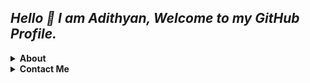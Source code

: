 ## ***Hello 👋 I am Adithyan, Welcome to my GitHub Profile.***

<details>
    <summary><b>About</b></summary>
    <p align="left"></p>

    ✨ I am studying Electronics engineering.
       Interested in python.

</details>
<details>
    <summary><b>Contact Me</b></summary>
    <p align="left"></p>
        <a href="https://t.me/Peterparker6">
            <img alt="Telegram" src ="https://telegra.ph/file/42a3fe0ce27da346182d8.jpg" width="75" height="75"/>
        </a><a href="https://www.instagram.com/its_me.kannan?igsh=MTFsbGI4eHd4enN3eQ==">
                 <img alt="instagram" src ="https://telegra.ph/file/ad215e76a27329ff65fd7.jpg" width="75" height="75"/>
        </a>
    </p>
</details>

<!---
Adithyan06/Adithyan06 is a ✨ special ✨ repository because its `README.md` (this file) appears on your GitHub profile.
You can click the Preview link to take a look at your changes.
--->
